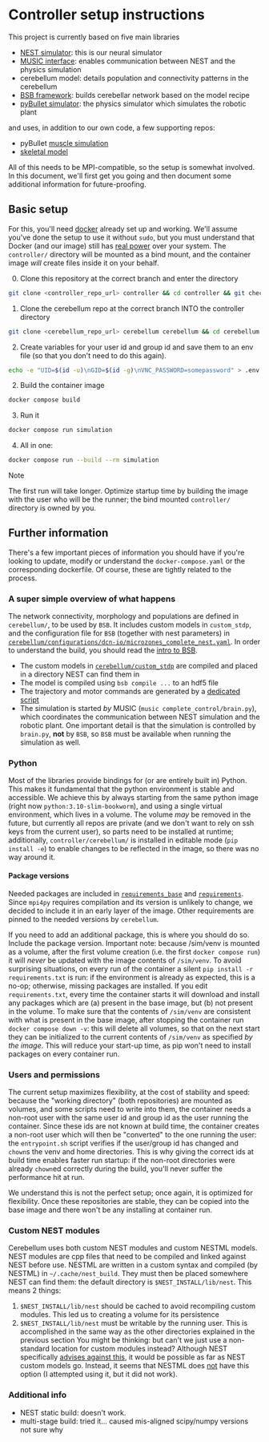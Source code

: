 # Controller setup instructions

This project is currently based on five main libraries
- [NEST simulator](https://github.com/nest/nest-simulator/releases/tag/v3.7): this is our neural simulator
- [MUSIC interface](https://github.com/INCF/MUSIC): enables communication between NEST and the physics simulation
- cerebellum model: details population and connectivity patterns in the cerebellum
- [BSB framework](https://bsb.readthedocs.io/en/latest/index.html): builds cerebellar network based on the model recipe
- [pyBullet simulator](https://github.com/bulletphysics/bullet3): the physics simulator which simulates the robotic plant

and uses, in addition to our own code, a few supporting repos:
- pyBullet [muscle simulation](https://github.com/UM-Projects-MZ/bullet_muscle_sim)
- [skeletal model](https://github.com/UM-Projects-MZ/embodiment_sdf_models)

All of this needs to be MPI-compatible, so the setup is somewhat involved. In this document, we'll first get you going and then document some additional information for future-proofing.

## Basic setup
For this, you'll need [docker](https://docs.docker.com/engine/install/) already set up and working. We'll assume you've done the setup to use it without `sudo`, but you must understand that Docker (and our image) still has [real power](https://docs.docker.com/engine/security/#docker-daemon-attack-surface) over your system. The `controller/` directory will be mounted as a bind mount, and the container image _will_ create files inside it on your behalf.

0. Clone this repository at the correct branch and enter the directory 
```sh
git clone <controller_repo_url> controller && cd controller && git checkout complete_control_cereb
```
1. Clone the cerebellum repo at the correct branch INTO the controller directory
```sh
git clone <cerebellum_repo_url> cerebellum cerebellum && cd cerebellum && git checkout feature/plasticity && cd ..
```
2. Create variables for your user id and group id and save them to an env file (so that you don't need to do this again).
```sh
echo -e "UID=$(id -u)\nGID=$(id -g)\nVNC_PASSWORD=somepassword" > .env
```
2. Build the container image
```sh
docker compose build
```
3. Run it
```sh
docker compose run simulation
```
4. All in one:
```sh
docker compose run --build --rm simulation
```

> [!NOTE]
> The first run will take longer. Optimize startup time by building the image with the user who will be the runner; the bind mounted `controller/` directory is owned by you.

## Further information
There's a few important pieces of information you should have if you're looking to update, modify or understand the `docker-compose.yaml` or the corresponding dockerfile. Of course, these are tightly related to the process.

### A super simple overview of what happens
The network connectivity, morphology and populations are defined in `cerebellum/`, to be used by `BSB`. It includes custom models in `custom_stdp`, and the configuration file for `BSB` (together with nest parameters) in [`cerebellum/configurations/dcn-io/microzones_complete_nest.yaml`](cerebellum/configurations/dcn-io/microzones_complete_nest.yaml). In order to understand the build, you should read the [intro to BSB](https://bsb.readthedocs.io/en/latest/getting-started/top-level-guide.html#get-started).
- The custom models in [`cerebellum/custom_stdp`](cerebellum/custom_stdp) are compiled and placed in a directory NEST can find them in
- The model is compiled using `bsb compile ...` to an hdf5 file
- The trajectory and motor commands are generated by a [dedicated script](complete_control/generate_analog_signals.py)
- The simulation is started _by_ MUSIC (`music complete_control/brain.py`), which coordinates the communication between NEST simulation and the robotic plant. One important detail is that the simulation is controlled by `brain.py`, **not** by `BSB`, so `BSB` must be available when running the simulation as well.

### Python
Most of the libraries provide bindings for (or are entirely built in) Python. This makes it fundamental that the python environment is stable and accessible. We achieve this by always starting from the same python image (right now `python:3.10-slim-bookworm`), and using a single virtual environment, which lives in a volume. The volume _may_ be removed in the future, but currently all repos are private (and we don't want to rely on ssh keys from the current user), so parts need to be installed at runtime; additionally, `controller/cerebellum/` is installed in editable mode (`pip install -e`) to enable changes to be reflected in the image, so there was no way around it.

#### Package versions
Needed packages are included in [`requirements_base`](requirements_base.txt) and [`requirements`](requirements.txt). Since `mpi4py` requires compilation and its version is unlikely to change, we decided to include it in an early layer of the image. Other requirements are pinned to the needed versions by `cerebellum`.

If you need to add an additional package, this is where you should do so. Include the package version.
Important note: because /sim/venv is mounted as a volume, after the first volume creation (i.e. the first `docker compose run`) it will _never_ be updated with the image contents of `/sim/venv`. To avoid surprising situations, on every run of the container a silent `pip install -r requirements.txt` is run: if the environment is already as expected, this is a no-op; otherwise, missing packages are installed. If you edit `requirements.txt`, every time the container starts it will download and install any packages which are (a) present in the base image, but (b) not present in the volume. To make sure that the contents of `/sim/venv` are consistent with what is present in the base image, after stopping the container run `docker compose down -v`: this will delete all volumes, so that on the next start they can be initialized to the current contents of `/sim/venv` as specified _by the image_. This will reduce your start-up time, as pip won't need to install packages on every container run.

### Users and permissions
The current setup maximizes flexibility, at the cost of stability and speed: because the "working directory" (both repositories) are mounted as volumes, and some scripts need to write into them, the container needs a non-root user with the same user id and group id as the user running the container. Since these ids are not known at build time, the container creates a non-root user which will then be "converted" to the one running the user: the `entrypoint.sh` script verifies if the user/group id has changed and `chown`s the venv and home directories. This is why giving the correct ids at build time enables faster run startup: if the non-root directories were already `chown`ed correctly during the build, you'll never suffer the performance hit at run.

We understand this is not the perfect setup; once again, it is optimized for flexibility. Once these repositories are stable, they can be copied into the base image and there won't be any installing at container run.

### Custom NEST modules
Cerebellum uses both custom NEST modules and custom NESTML models. NEST modules are cpp files that need to be compiled and linked against NEST before use. NESTML are written in a custom syntax and compiled (by NESTML) in `~/.cache/nest_build`. They must then be placed somewhere NEST can find them: the default directory is `$NEST_INSTALL/lib/nest`. This means 2 things:
1. `$NEST_INSTALL/lib/nest` should be cached to avoid recompiling custom modules. This led us to creating a volume for its persistence
2. `$NEST_INSTALL/lib/nest` must be writable by the running user. This is accomplished in the same way as the other directories explained in the previous section
You might be thinking: but can't we just use a non-standard location for custom modules instead? Although NEST specifically [advises against this](https://nest-extension-module.readthedocs.io/en/latest/extension_modules.html#building-mymodule), it would be possible as far as NEST custom models go. Instead, it seems that NESTML does [not](https://github.com/nest/nestml/issues/480) have this option (I attempted using it, but it did not work).

### Additional info
- NEST static build: doesn't work.
- multi-stage build: tried it... caused mis-aligned scipy/numpy versions not sure why
